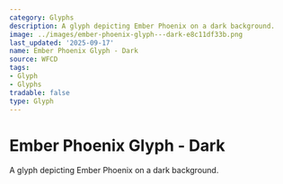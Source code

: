 ```yaml
---
category: Glyphs
description: A glyph depicting Ember Phoenix on a dark background.
image: ../images/ember-phoenix-glyph---dark-e8c11df33b.png
last_updated: '2025-09-17'
name: Ember Phoenix Glyph - Dark
source: WFCD
tags:
- Glyph
- Glyphs
tradable: false
type: Glyph
---
```


# Ember Phoenix Glyph - Dark

A glyph depicting Ember Phoenix on a dark background.

